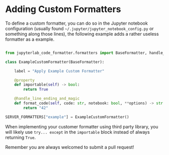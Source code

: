 # Adding Custom Formatters

To define a custom formatter, you can do so in the Jupyter notebook configuration (usually found `~/.jupyter/jupyter_notebook_config.py` or something along those lines), the following example adds a rather useless formatter as a example.

```python

from jupyterlab_code_formatter.formatters import BaseFormatter, handle_line_ending_and_magic, SERVER_FORMATTERS

class ExampleCustomFormatter(BaseFormatter):

    label = "Apply Example Custom Formatter"

    @property
    def importable(self) -> bool:
        return True

    @handle_line_ending_and_magic
    def format_code(self, code: str, notebook: bool, **options) -> str:
        return "42"

SERVER_FORMATTERS["example"] = ExampleCustomFormatter()

```

When implementing your customer formatter using third party library, you will likely use `try... except` in the `importable` block instead of always returning `True`.

Remember you are always welcomed to submit a pull request!
